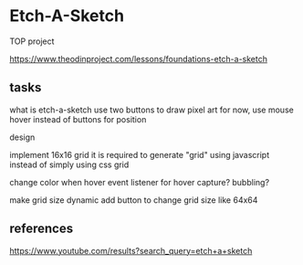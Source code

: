 # Etch-A-Sketch

TOP project

<https://www.theodinproject.com/lessons/foundations-etch-a-sketch>

## tasks

what is etch-a-sketch
use two buttons to draw pixel art
for now, use mouse hover instead of buttons for position

design

implement 16x16 grid
it is required to generate "grid" using javascript
instead of simply using css grid

change color when hover
event listener for hover
capture? bubbling?

make grid size dynamic
add button to change grid size
like 64x64

## references
<https://www.youtube.com/results?search_query=etch+a+sketch>
